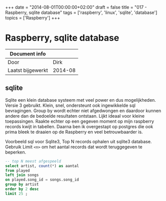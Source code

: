 +++
date = "2014-08-01T00:00:00+02:00"
draft = false
title = "017 - Raspberry, sqlite database"
tags = ['raspberry', 'linux', 'sqlite', 'database']
topics = ['Raspberry']
+++

# Raspberry, sqlite database


| Document info       |                   |
|---------------------|-------------------|
| Door                | Dirk              |
| Laatst bijgewerkt   | 2014-08           |

## sqlite

Sqlite een klein database systeem met veel power en dus mogelijkheden. Versie 3 gebruikt.
Klein, snel, ondersteunt ook ingewikkelde sql bevragingen. Group by wordt echter niet afgedwongen en daardoor kunnen
andere dan de bedoelde resultaten ontstaan.
Lijkt ideaal voor kleine toepassingen. Raakte echter op een gegeven moment op mijn raspberry records kwijt in tabellen.
Daarna ben ik overgestapt op postgres die ook prima bleek te draaien op de Raspberry en veel betrouwbaarder is.

Voorbeeld sql voor Sqlite3, Top N records ophalen uit sqlite3 database. Gebruik Limit `<n>` om het aantal records dat
wordt teruggegeven te beperken.

```sql
-- top N meest afgespeeld
select artist, count(*) as aantal
from played
left join songs
on played.song_id = songs.song_id 
group by artist 
order by 2 desc
limit 25 ;
```

